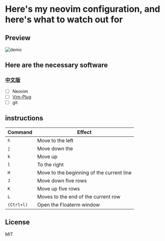 # Here's my neovim configuration, and here's what to watch out for
## Preview
![demo](https://hashx.cn/images/2020/08/18/ddvC.jpg)
## Here are the necessary software
### [中文版](https://gitee.com/alonelt/nvim) 
- [ ] Neovim
- [ ] [Vim-Plug](https://github.com/junegunn/vim-plug) 
- [ ] git
## instructions
| Command    | Effect                                    |
|------------|-------------------------------------------|
| `h`        | Move to the left                          |
| `j`        | Move down the                             |
| `k`        | Move up                                   |
| `l`        | To the right                              |
| `H`        | Move to the beginning of the current line |
| `J`        | Move down five rows                       |
| `K`        | Move up five rows                         |
| `L`        | Moves to the end of the current row       |
| `(Ctrl+l)` | Open the Floaterm window                  |

## License
MIT
